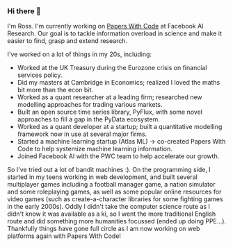 ### Hi there 👋

I'm Ross. I'm currently working on [Papers With Code](http://www.paperswithcode.com) at Facebook AI Research. Our goal is to tackle information overload in science and make it easier to find, grasp and extend research.

I've worked on a lot of things in my 20s, including:

- Worked at the UK Treasury during the Eurozone crisis on financial services policy.
- Did my masters at Cambridge in Economics; realized I loved the maths bit more than the econ bit.
- Worked as a quant researcher at a leading firm; researched new modelling approaches for trading various markets.
- Built an open source time series library, PyFlux, with some novel approaches to fill a gap in the PyData ecosystem.
- Worked as a quant developer at a startup; built a quantitative modelling framework now in use at several major firms.
- Started a machine learning startup (Atlas ML) -> co-created Papers With Code to help systemize machine learning information.
- Joined Facebook AI with the PWC team to help accelerate our growth.

So I've tried out a lot of bandit machines :). On the programming side, I started in my teens working in web development, and built several multiplayer games including a football manager game, a nation simulator and some roleplaying games, as well as some popular online resources for video games (such as create-a-character libraries for some fighting games in the early 2000s). Oddly I didn't take the computer science route as I didn't know it was available as a ki, so I went the more traditional English route and did something more humanities focussed (ended up doing PPE...). Thankfully things have gone full circle as I am now working on web platforms again with Papers With Code!

